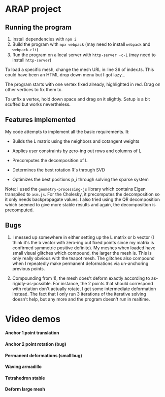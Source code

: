 # ARAP project

## Running the program

1. Install dependencies with `npm i`
2. Build the program with `npx webpack` (may need to install `webpack` and `webpack-cli`)
3. Run the program on a local server with `http-server -c-1` (may need to install `http-server`)

To load a specific mesh, change the mesh URL in line 36 of index.ts. This could have been an HTML drop down menu but I got lazy...

The program starts with one vertex fixed already, highlighted in red. Drag on other vertices to fix them to.

To unfix a vertex, hold down space and drag on it slightly. Setup is a bit scuffed but works nevertheless.

## Features implemented

My code attempts to implement all the basic requirements. It:

* Builds the L matrix using the neighbors and cotangent weights
* Applies user constraints by zero-ing out rows and columns of L
* Precomputes the decomposition of L 

* Determines the best rotation R's through SVD
* Optimizes the best positions p_i through solving the sparse system

Note: I used the `geometry-processing-js` library which contains Eigen transpiled to `asm.js`. For the Cholesky, it precomputes the decomposition so it only needs backpropagate values. I also tried using the QR decomposition
which seemed to give more stable results and again, the decomposition is precomputed.

## Bugs

1) I messed up somewhere in either setting up the L matrix or b vector (I think it's the b vector with zero-ing out fixed points since my matrix is confirmed symmetric positive definite). My meshes when loaded have small visual glitches which compound, the larger the mesh is. This is only really obvious with the teapot mesh. The glitches also compound when I repeatedly make permanent deformations via un-anchoring previous points.

2) Compounding from 1), the mesh does't deform exactly according to as-rigidly-as-possible. For instance, the 2 points that should correspond with rotation don't actually rotate, I get some intermediate deformation instead. The fact that I only run 3 iterations of the iterative solving doesn't help, but any more and the program doesn't run in realtime.

# Video demos

#### Anchor 1 point translation

#### Anchor 2 point rotation (bug)

#### Permanent deformations (small bug)

#### Waving armadillo

#### Tetrahedron stable

#### Deform large mesh